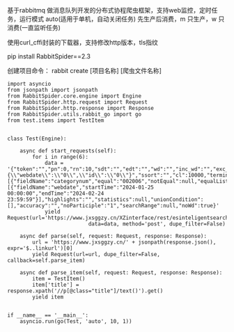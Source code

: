 基于rabbitmq 做消息队列开发的分布式协程爬虫框架，支持web监控，定时任务，运行模式 auto(适用于单机，自动关闭任务) 先生产后消费，m 只生产，w 只消费(一直监听任务)

使用curl_cffi封装的下载器，支持修改http版本，tls指纹

pip install RabbitSpider==2.3

创建项目命令：
    rabbit create [项目名称] [爬虫文件名称]

    import asyncio
    from jsonpath import jsonpath
    from RabbitSpider.core.engine import Engine
    from RabbitSpider.http.request import Request
    from RabbitSpider.http.response import Response
    from RabbitSpider.utils.rabbit_go import go
    from test.items import TestItem
    
    
    class Test(Engine):
    
        async def start_requests(self):
            for i in range(6):
                data = '{"token":"","pn":0,"rn":10,"sdt":"","edt":"","wd":"","inc_wd":"","exc_wd":"","fields":"","cnum":"","sort":"{\\"webdate\\":\\"0\\",\\"id\\":\\"0\\"}","ssort":"","cl":10000,"terminal":"","condition":[{"fieldName":"categorynum","equal":"002006","notEqual":null,"equalList":null,"notEqualList":null,"isLike":true,"likeType":2}],"time":[{"fieldName":"webdate","startTime":"2024-01-25 00:00:00","endTime":"2024-02-24 23:59:59"}],"highlights":"","statistics":null,"unionCondition":[],"accuracy":"","noParticiple":"1","searchRange":null,"noWd":true}'
                yield Request(url='https://www.jxsggzy.cn/XZinterface/rest/esinteligentsearch/getFullTextDataNew',
                              data=data, method='post', dupe_filter=False)
    
        async def parse(self, request: Request, response: Response):
            url = 'https://www.jxsggzy.cn/' + jsonpath(response.json(), expr='$..linkurl')[0]
            yield Request(url=url, dupe_filter=False, callback=self.parse_item)
    
        async def parse_item(self, request: Request, response: Response):
            item = TestItem()
            item['title'] = response.xpath('//p[@class="title"]/text()').get()
            yield item
    
    
    if __name__ == '__main__':
        asyncio.run(go(Test, 'auto', 10, 1))


